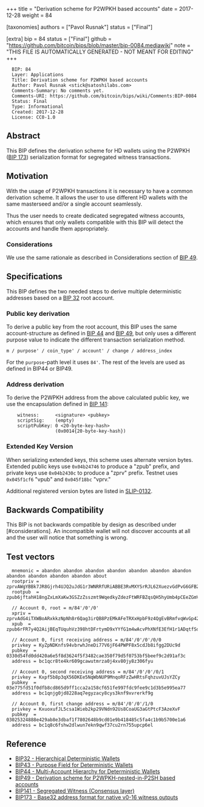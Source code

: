 
+++
title = "Derivation scheme for P2WPKH based accounts"
date = 2017-12-28
weight = 84

[taxonomies]
authors = ["Pavol Rusnak"]
status = ["Final"]

[extra]
bip = 84
status = ["Final"]
github = "https://github.com/bitcoin/bips/blob/master/bip-0084.mediawiki"
note = "THIS FILE IS AUTOMATICALLY GENERATED - NOT MEANT FOR EDITING"
+++

```
  BIP: 84
  Layer: Applications
  Title: Derivation scheme for P2WPKH based accounts
  Author: Pavol Rusnak <stick@satoshilabs.com>
  Comments-Summary: No comments yet.
  Comments-URI: https://github.com/bitcoin/bips/wiki/Comments:BIP-0084
  Status: Final
  Type: Informational
  Created: 2017-12-28
  License: CC0-1.0
```

<h2>Abstract</h2>


This BIP defines the derivation scheme for HD wallets using the P2WPKH (<a href="/173" target="_blank">BIP 173</a>) serialization format for segregated witness transactions.

<h2>Motivation</h2>


With the usage of P2WPKH transactions it is necessary to have a common derivation scheme.
It allows the user to use different HD wallets with the same masterseed and/or a single account seamlessly.

Thus the user needs to create dedicated segregated witness accounts, which ensures that only wallets compatible with this BIP will detect the accounts and handle them appropriately.

<h3>Considerations</h3>


We use the same rationale as described in Considerations section of <a href="/49" target="_blank">BIP 49</a>.

<h2>Specifications</h2>


This BIP defines the two needed steps to derive multiple deterministic addresses based on a <a href="/32" target="_blank">BIP 32</a> root account.

<h3>Public key derivation</h3>


To derive a public key from the root account, this BIP uses the same account-structure as defined in <a href="/44" target="_blank">BIP 44</a> and <a href="/49" target="_blank">BIP 49</a>, but only uses a different purpose value to indicate the different transaction serialization method.

```
m / purpose' / coin_type' / account' / change / address_index
```

For the `purpose`-path level it uses `84'`. The rest of the levels are used as defined in BIP44 or BIP49.


<h3>Address derivation</h3>


To derive the P2WPKH address from the above calculated public key, we use the encapsulation defined in <a href="/141" target="_blank">BIP 141</a>:


```
    witness:      <signature> <pubkey>
    scriptSig:    (empty)
    scriptPubKey: 0 <20-byte-key-hash>
                  (0x0014{20-byte-key-hash})
```


<h3>Extended Key Version</h3>


When serializing extended keys, this scheme uses alternate version bytes. Extended public keys use `0x04b24746` to produce a "zpub" prefix, and private keys use `0x04b2430c` to produce a "zprv" prefix. Testnet uses `0x045f1cf6` "vpub" and `0x045f18bc` "vprv."

Additional registered version bytes are listed in <a href="https://github.com/satoshilabs/slips/blob/master/slip-0132.md" target="_blank">SLIP-0132</a>.


<h2>Backwards Compatibility</h2>


This BIP is not backwards compatible by design as described under [#considerations]. An incompatible wallet will not discover accounts at all and the user will notice that something is wrong.

<h2>Test vectors</h2>


```
  mnemonic = abandon abandon abandon abandon abandon abandon abandon abandon abandon abandon abandon about
  rootpriv = zprvAWgYBBk7JR8Gjrh4UJQ2uJdG1r3WNRRfURiABBE3RvMXYSrRJL62XuezvGdPvG6GFBZduosCc1YP5wixPox7zhZLfiUm8aunE96BBa4Kei5
  rootpub  = zpub6jftahH18ngZxLmXaKw3GSZzZsszmt9WqedkyZdezFtWRFBZqsQH5hyUmb4pCEeZGmVfQuP5bedXTB8is6fTv19U1GQRyQUKQGUTzyHACMF

  // Account 0, root = m/84'/0'/0'
  xpriv = zprvAdG4iTXWBoARxkkzNpNh8r6Qag3irQB8PzEMkAFeTRXxHpbF9z4QgEvBRmfvqWvGp42t42nvgGpNgYSJA9iefm1yYNZKEm7z6qUWCroSQnE
  xpub  = zpub6rFR7y4Q2AijBEqTUquhVz398htDFrtymD9xYYfG1m4wAcvPhXNfE3EfH1r1ADqtfSdVCToUG868RvUUkgDKf31mGDtKsAYz2oz2AGutZYs

  // Account 0, first receiving address = m/84'/0'/0'/0/0
  privkey = KyZpNDKnfs94vbrwhJneDi77V6jF64PWPF8x5cdJb8ifgg2DUc9d
  pubkey  = 0330d54fd0dd420a6e5f8d3624f5f3482cae350f79d5f0753bf5beef9c2d91af3c
  address = bc1qcr8te4kr609gcawutmrza0j4xv80jy8z306fyu

  // Account 0, second receiving address = m/84'/0'/0'/0/1
  privkey = Kxpf5b8p3qX56DKEe5NqWbNUP9MnqoRFzZwHRtsFqhzuvUJsYZCy
  pubkey  = 03e775fd51f0dfb8cd865d9ff1cca2a158cf651fe997fdc9fee9c1d3b5e995ea77
  address = bc1qnjg0jd8228aq7egyzacy8cys3knf9xvrerkf9g

  // Account 0, first change address = m/84'/0'/0'/1/0
  privkey = KxuoxufJL5csa1Wieb2kp29VNdn92Us8CoaUG3aGtPtcF3AzeXvF
  pubkey  = 03025324888e429ab8e3dbaf1f7802648b9cd01e9b418485c5fa4c1b9b5700e1a6
  address = bc1q8c6fshw2dlwun7ekn9qwf37cu2rn755upcp6el
```

<h2>Reference</h2>


*  <a href="/32" target="_blank">BIP32 - Hierarchical Deterministic Wallets</a>
*  <a href="/43" target="_blank">BIP43 - Purpose Field for Deterministic Wallets</a>
*  <a href="/44" target="_blank">BIP44 - Multi-Account Hierarchy for Deterministic Wallets</a>
*  <a href="/49" target="_blank">BIP49 - Derivation scheme for P2WPKH-nested-in-P2SH based accounts</a>
*  <a href="/141" target="_blank">BIP141 - Segregated Witness (Consensus layer)</a>
*  <a href="/173" target="_blank">BIP173 - Base32 address format for native v0-16 witness outputs</a>
